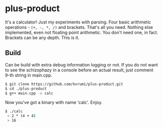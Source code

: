 # plus-product
It's a calculator! Just my experiments with parsing. Four basic arithmetic operations - `(+, -, *, /)` and brackets. That's all you need. Nothing else implemented, even not floating point arithmetic. You don't need one, in fact. Brackets can be any depth. This is it.

## Build
Can be build with extra debug information logging or not. If you do not want to see the schizophazy in a console before an actual result, just comment 9-th string in main.cpp.
```bash
$ git clone https://github.com/kvrumi/plus-product.git
$ cd ./plus-product
$ g++ main.cpp -o calc
```
Now you've got a binary with name 'calc'. Enjoy.

```bash
$ ./calc
 < 2 * (4 + 4)
 > 16
```
